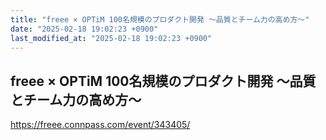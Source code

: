 ```yaml
---
title: "freee × OPTiM 100名規模のプロダクト開発 〜品質とチーム力の高め方〜"
date: "2025-02-18 19:02:23 +0900"
last_modified_at: "2025-02-18 19:02:23 +0900"
---
```


## freee × OPTiM 100名規模のプロダクト開発 〜品質とチーム力の高め方〜
https://freee.connpass.com/event/343405/

